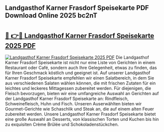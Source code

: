## Landgasthof Karner Frasdorf Speisekarte PDF Download Online 2025 bc2nT

# <h2><a href="http://gcbyhi6.nevu.top/?p=Landgasthof+Karner+Frasdorf+Speisekarte">🔗 👉🔴 Landgasthof Karner Frasdorf Speisekarte 2025 PDF</a></h2>

[![Landgasthof Karner Frasdorf Speisekarte 2025 PDF](https://i.imgur.com/dBaPXMq.png)](http://gcbyhi6.nevu.top/?p=Landgasthof+Karner+Frasdorf+Speisekarte)
Die Landgasthof Karner Frasdorf Speisekarte ist nicht nur eine Liste von Gerichten in einem Restaurant oder Café, sondern auch Ihre Gelegenheit, etwas zu finden, das für Ihren Geschmack köstlich und geeignet ist. Auf unserer Landgasthof Karner Frasdorf Speisekarte empfehlen wir einen Salatbereich, in dem Sie aus verschiedenen Salaten wählen können, die mit frischen Zutaten für ein leichtes und leckeres Mittagessen zubereitet werden. Für diejenigen, die Fleisch bevorzugen, bieten wir eine umfangreiche Auswahl an Gerichten auf der Landgasthof Karner Frasdorf Speisekarte an: Rindfleisch, Schweinefleisch, Huhn und Fisch. Unseren Auserwählten bieten wir Gourmet-Gerichte wie Schaschlik und Steak an, die auf einem alten Feuer zubereitet werden. Unsere Landgasthof Karner Frasdorf Speisekarte bietet eine große Auswahl an Desserts, von klassischen Torten und Kuchen bis hin zu exquisiten Crème Brûlée und Schokoladenstückchen.
